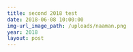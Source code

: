 ```yaml
---
title: second 2018 test
date: 2018-06-08 10:00:00
img-url_image_path: /uploads/naaman.png
year: 2018
layout: post
---
```


